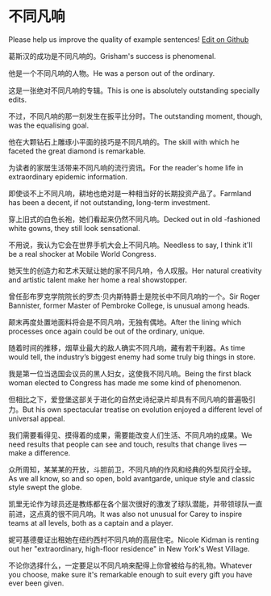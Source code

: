 # 不同凡响

Please help us improve the quality of example sentences! [Edit on Github](https://github.com/jiyushe/jiyu-example-sentence-source/blob/main/chinese/butongfanxiang.md)

<p><span class="chinese">葛斯汉的成功是不同凡响的。</span><span class="english">Grisham's success is phenomenal.</span></p>

<p><span class="chinese">他是一个不同凡响的人物。</span><span class="english">He was a person out of the ordinary.</span></p>

<p><span class="chinese">这是一张绝对不同凡响的专辑。</span><span class="english">This is one is absolutely outstanding specially edits.</span></p>

<p><span class="chinese">不过，不同凡响的那一刻发生在扳平比分时。</span><span class="english">The outstanding moment, though, was the equalising goal.</span></p>

<p><span class="chinese">他在大颗钻石上雕琢小平面的技巧是不同凡响的。</span><span class="english">The skill with which he faceted the great diamond is remarkable.</span></p>

<p><span class="chinese">为读者的家居生活带来不同凡响的流行资讯。</span><span class="english">For the reader's home life in extraordinary epidemic information.</span></p>

<p><span class="chinese">即使谈不上不同凡响，耕地也绝对是一种相当好的长期投资产品了。</span><span class="english">Farmland has been a decent, if not outstanding, long-term investment.</span></p>

<p><span class="chinese">穿上旧式的白色长袍，她们看起来仍然不同凡响。</span><span class="english">Decked out in old -fashioned white gowns, they still look sensational.</span></p>

<p><span class="chinese">不用说，我认为它会在世界手机大会上不同凡响。</span><span class="english">Needless to say, I think it'll be a real shocker at Mobile World Congress.</span></p>

<p><span class="chinese">她天生的创造力和艺术天赋让她的家不同凡响，令人叹服。</span><span class="english">Her natural creativity and artistic talent make her home a real showstopper.</span></p>

<p><span class="chinese">曾任彭布罗克学院院长的罗杰·贝内斯特爵士是院长中不同凡响的一个。</span><span class="english">Sir Roger Bannister, former Master of Pembroke College, is unusual among heads.</span></p>

<p><span class="chinese">颠末再度处置地面料将会是不同凡响，无独有偶地。</span><span class="english">After the lining which processes once again could be out of the ordinary, unique.</span></p>

<p><span class="chinese">随着时间的推移，烟草业最大的敌人确实不同凡响，藏有若干利器。</span><span class="english">As time would tell, the industry’s biggest enemy had some truly big things in store.</span></p>

<p><span class="chinese">我是第一位当选国会议员的黑人妇女，这使我不同凡响。</span><span class="english">Being the first black woman elected to Congress has made me some kind of phenomenon.</span></p>

<p><span class="chinese">但相比之下，爱登堡这部关于进化的自然史诗纪录片却具有不同凡响的普遍吸引力。</span><span class="english">But his own spectacular treatise on evolution enjoyed a different level of universal appeal.</span></p>

<p><span class="chinese">我们需要看得见、摸得着的成果，需要能改变人们生活、不同凡响的成果。</span><span class="english">We need results that people can see and touch, results that change lives —make a difference.</span></p>

<p><span class="chinese">众所周知，某某某的开放，斗胆前卫，不同凡响的作风和经典的外型风行全球。</span><span class="english">As we all know, so and so open, bold avantgarde, unique style and classic style swept the globe.</span></p>

<p><span class="chinese">凯里无论作为球员还是教练都在各个层次很好的激发了球队潜能，并带领球队一直前进，这点真的很不同凡响。</span><span class="english">It was also not unusual for Carey to inspire teams at all levels, both as a captain and a player.</span></p>

<p><span class="chinese">妮可基德曼证出租她在纽约西村不同凡响的高层住宅。</span><span class="english">Nicole Kidman is renting out her "extraordinary, high-floor residence" in New York's West Village.</span></p>

<p><span class="chinese">不论你选择什么，一定要足以不同凡响来配得上你曾被给与的礼物。</span><span class="english">Whatever you choose, make sure it's remarkable enough to suit every gift you have ever been given.</span></p>

